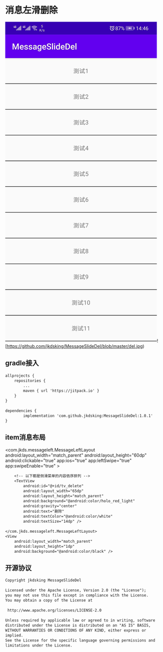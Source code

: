 # 消息左滑删除
![image](https://github.com/jkdsking/MessageSlideDel/blob/master/main.jpg)![https://github.com/jkdsking/MessageSlideDel/blob/master/del.jpg)
 
 
 ##  gradle接入
	
	allprojects {
		repositories {
			...
			maven { url 'https://jitpack.io' }
		}
	}
	
	dependencies {
	        implementation 'com.github.jkdsking:MessageSlideDel:1.0.1'
	}

## item消息布局

<?xml version="1.0" encoding="utf-8"?>
<LinearLayout
    xmlns:android="http://schemas.android.com/apk/res/android"
    xmlns:app="http://schemas.android.com/apk/res-auto"
    android:layout_width="match_parent"
    android:layout_height="wrap_content"
    android:orientation="vertical"
    >
    <com.jkds.messageleft.MessageLeftLayout
        android:layout_width="match_parent"
        android:layout_height="60dp"
        android:clickable="true"
        app:ios="true"
        app:leftSwipe="true"
        app:swipeEnable="true"
        >
        <TextView
            android:id="@+id/content"
            android:layout_width="match_parent"
            android:layout_height="match_parent"
            android:gravity="center"
            android:text="消息"
             />

        <!-- 以下都是侧滑菜单的内容依序排列 -->
        <TextView
            android:id="@+id/tv_delete"
            android:layout_width="65dp"
            android:layout_height="match_parent"
            android:background="@android:color/holo_red_light"
            android:gravity="center"
            android:text="删除"
            android:textColor="@android:color/white"
            android:textSize="14dp" />

    </com.jkds.messageleft.MessageLeftLayout>
    <View
        android:layout_width="match_parent"
        android:layout_height="1dp"
        android:background="@android:color/black" />
</LinearLayout>


## 开源协议
```
Copyright jkdsking MessageSlideDel

Licensed under the Apache License, Version 2.0 (the "License");
you may not use this file except in compliance with the License.
You may obtain a copy of the License at

 http://www.apache.org/licenses/LICENSE-2.0

Unless required by applicable law or agreed to in writing, software
distributed under the License is distributed on an "AS IS" BASIS,
WITHOUT WARRANTIES OR CONDITIONS OF ANY KIND, either express or implied.
See the License for the specific language governing permissions and
limitations under the License.
```        
